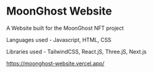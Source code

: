 # MoonGhost Website
A Website built for the MoonGhost NFT project

Languages used - Javascript, HTML, CSS

Libraries used - TailwindCSS, React.jS, Three.jS, Next.js

https://moonghost-website.vercel.app/
